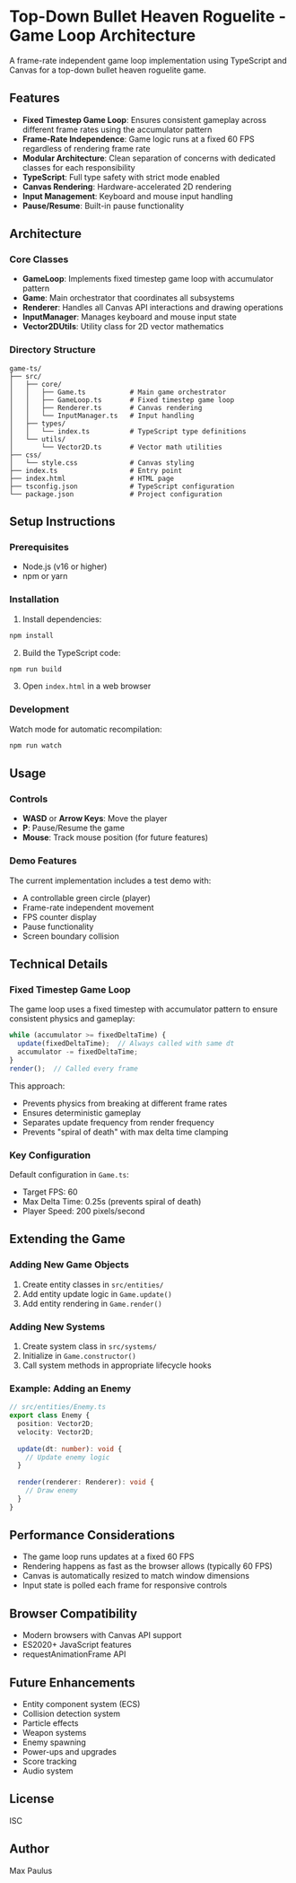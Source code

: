 # Top-Down Bullet Heaven Roguelite - Game Loop Architecture

A frame-rate independent game loop implementation using TypeScript and Canvas for a top-down bullet heaven roguelite game.

## Features

- **Fixed Timestep Game Loop**: Ensures consistent gameplay across different frame rates using the accumulator pattern
- **Frame-Rate Independence**: Game logic runs at a fixed 60 FPS regardless of rendering frame rate
- **Modular Architecture**: Clean separation of concerns with dedicated classes for each responsibility
- **TypeScript**: Full type safety with strict mode enabled
- **Canvas Rendering**: Hardware-accelerated 2D rendering
- **Input Management**: Keyboard and mouse input handling
- **Pause/Resume**: Built-in pause functionality

## Architecture

### Core Classes

- **GameLoop**: Implements fixed timestep game loop with accumulator pattern
- **Game**: Main orchestrator that coordinates all subsystems
- **Renderer**: Handles all Canvas API interactions and drawing operations
- **InputManager**: Manages keyboard and mouse input state
- **Vector2DUtils**: Utility class for 2D vector mathematics

### Directory Structure

```
game-ts/
├── src/
│   ├── core/
│   │   ├── Game.ts           # Main game orchestrator
│   │   ├── GameLoop.ts       # Fixed timestep game loop
│   │   ├── Renderer.ts       # Canvas rendering
│   │   └── InputManager.ts   # Input handling
│   ├── types/
│   │   └── index.ts          # TypeScript type definitions
│   └── utils/
│       └── Vector2D.ts       # Vector math utilities
├── css/
│   └── style.css             # Canvas styling
├── index.ts                  # Entry point
├── index.html                # HTML page
├── tsconfig.json             # TypeScript configuration
└── package.json              # Project configuration
```

## Setup Instructions

### Prerequisites

- Node.js (v16 or higher)
- npm or yarn

### Installation

1. Install dependencies:
```bash
npm install
```

2. Build the TypeScript code:
```bash
npm run build
```

3. Open `index.html` in a web browser

### Development

Watch mode for automatic recompilation:
```bash
npm run watch
```

## Usage

### Controls

- **WASD** or **Arrow Keys**: Move the player
- **P**: Pause/Resume the game
- **Mouse**: Track mouse position (for future features)

### Demo Features

The current implementation includes a test demo with:
- A controllable green circle (player)
- Frame-rate independent movement
- FPS counter display
- Pause functionality
- Screen boundary collision

## Technical Details

### Fixed Timestep Game Loop

The game loop uses a fixed timestep with accumulator pattern to ensure consistent physics and gameplay:

```typescript
while (accumulator >= fixedDeltaTime) {
  update(fixedDeltaTime);  // Always called with same dt
  accumulator -= fixedDeltaTime;
}
render();  // Called every frame
```

This approach:
- Prevents physics from breaking at different frame rates
- Ensures deterministic gameplay
- Separates update frequency from render frequency
- Prevents "spiral of death" with max delta time clamping

### Key Configuration

Default configuration in `Game.ts`:
- Target FPS: 60
- Max Delta Time: 0.25s (prevents spiral of death)
- Player Speed: 200 pixels/second

## Extending the Game

### Adding New Game Objects

1. Create entity classes in `src/entities/`
2. Add entity update logic in `Game.update()`
3. Add entity rendering in `Game.render()`

### Adding New Systems

1. Create system class in `src/systems/`
2. Initialize in `Game.constructor()`
3. Call system methods in appropriate lifecycle hooks

### Example: Adding an Enemy

```typescript
// src/entities/Enemy.ts
export class Enemy {
  position: Vector2D;
  velocity: Vector2D;
  
  update(dt: number): void {
    // Update enemy logic
  }
  
  render(renderer: Renderer): void {
    // Draw enemy
  }
}
```

## Performance Considerations

- The game loop runs updates at a fixed 60 FPS
- Rendering happens as fast as the browser allows (typically 60 FPS)
- Canvas is automatically resized to match window dimensions
- Input state is polled each frame for responsive controls

## Browser Compatibility

- Modern browsers with Canvas API support
- ES2020+ JavaScript features
- requestAnimationFrame API

## Future Enhancements

- Entity component system (ECS)
- Collision detection system
- Particle effects
- Weapon systems
- Enemy spawning
- Power-ups and upgrades
- Score tracking
- Audio system

## License

ISC

## Author

Max Paulus
